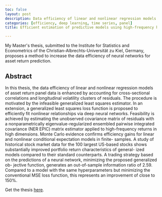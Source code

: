 ```yaml
---
toc: false
layout: post
description: Data efficiency of linear and nonlinear regression models of asset return panel data is enhanced by accounting for cross-sectional correlations and longitudinal volatility clusters of residuals.
categories: [efficiency, deep learning, time series, panel]
title: Efficient estimation of predictive models using high-frequency high-dimensional data

---
```


My Master's thesis, submitted to the Institute for Statistics and Econometrics of the Christian-Albrechts-Universität zu Kiel, Germany, proposes a method to increase the data efficiency of neural networks for asset return prediction.


## Abstract

In this thesis, the data efficiency of linear and nonlinear regression models of asset return panel data is enhanced by accounting for cross-sectional correlations and longitudinal volatility clusters of residuals. The procedure is motivated by the infeasible generalized least squares estimator. In an extension, a generalized least squares loss function is proposed to efficiently fit nonlinear relationships via deep neural networks. Feasibility is achieved by estimating the unobserved covariance matrix of residuals with a nonparametrically eigenvalue-regularized ensembled pairwise integrated covariance (NER EPIC) matrix estimator applied to high-frequency returns in high dimensions. Monte Carlo evidence confirms efficiency gains for linear and nonlinear conditional expectation models in finite- samples. A study of historical stock market data for the 100 largest US-based stocks shows substantially improved portfolio return characteristics of general- ized models compared to their standard counterparts. A trading strategy based on the predictions of a neural network, minimizing the proposed generalized ob- jective function, generates an out-of-sample information ratio of 2.59. Compared to a model with the same hyperparameters but minimizing the conventional MSE loss function, this represents an improvement of close to 150%.

Get the thesis [here](https://github.com/jpwoeltjen/researchBlog/blob/master/_posts/Thesis.pdf). 

